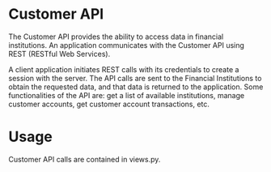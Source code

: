 
# Customer API
 
The Customer API provides the ability to access data in financial institutions. An application communicates with the Customer API using REST (RESTful Web Services).

A client application initiates REST calls with its credentials to create a session with the server. The API calls are sent to the Financial Institutions to obtain the requested data, and that data is returned to the application. Some functionalities of the API are: get a list of available institutions, manage customer accounts, get customer account transactions, etc.

# Usage

Customer API calls are contained in views.py.
